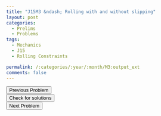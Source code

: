 ```yaml
---
title: "J15M3 &ndash; Rolling with and without slipping"
layout: post
categories:
  - Prelims
  - Problems
tags:
  - Mechanics
  - J15
  - Rolling Constraints

permalink: /:categories/:year/:month/M3:output_ext
comments: false
---
```

<object data="2015J3M.pdf" type="application/pdf" width="100%" height="500"></object>

<div class='navbar'>
	<div float='left'><button onclick="window.location='M2.html'" >Previous Problem</button></div>
	<div float='center'><button onclick="window.location='https://princetonprelim.com/prelim/32/'">Check for solutions</button></div>
	<div float='right'><button onclick="window.location='E1.html'" > Next Problem</button></div>
</div>
